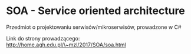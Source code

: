 # SOA - Service oriented architecture
Przedmiot o projektowaniu serwisów/mikroserwisów, prowadzone w C# <br>

Link do strony prowadzącego: http://home.agh.edu.pl/\~mzl/2017/SOA/soa.html
